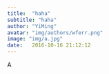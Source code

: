 ```yaml
---
title:  "haha"
subtitle: "haha"
author: "YiMing"
avatar: "img/authors/wferr.png"
image: "img/a.jpg"
date:   2016-10-16 21:12:12
---
```


A